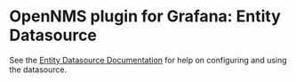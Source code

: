 # OpenNMS plugin for Grafana: Entity Datasource

See the [Entity Datasource Documentation](https://docs.opennms.com/helm/latest/datasources/entity_datasource.html) for help on configuring and using the datasource.